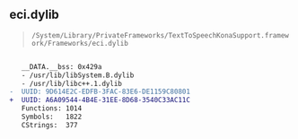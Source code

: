 ## eci.dylib

> `/System/Library/PrivateFrameworks/TextToSpeechKonaSupport.framework/Frameworks/eci.dylib`

```diff

   __DATA.__bss: 0x429a
   - /usr/lib/libSystem.B.dylib
   - /usr/lib/libc++.1.dylib
-  UUID: 9D614E2C-EDFB-3FAC-83E6-DE1159C80801
+  UUID: A6A09544-4B4E-31EE-8D68-3540C33AC11C
   Functions: 1014
   Symbols:   1822
   CStrings:  377

```
